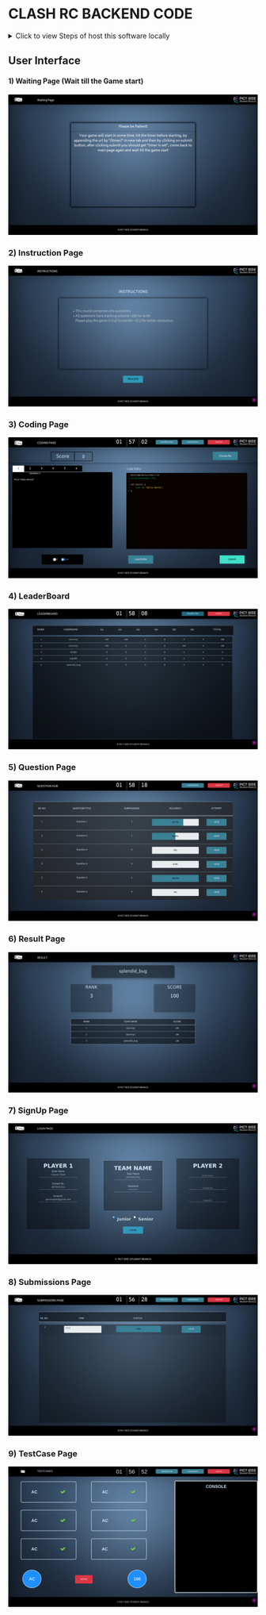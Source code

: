# CLASH RC BACKEND CODE

<details><summary>Click to view Steps of host this software locally</summary>
<p>

So, here is a quick guide for installation of this whole game on your PC and host it locally!

### 1) Clone the Project

clone the project by command:
	
	git clone https://github.com/clash-rc-round-2/Clash-Round-2.git

after clone you will find the a directory naming Clash-Round-2 where you cloned this project.

	cd Clash-Round-2/

### 2) creating virtual env and installing required packages

install python3-env and pip for creating a envirnoment.

	sudo apt-get install python3-venv python3-pip

create a virtual envirnoment:

	python3 -m venv env

activate this envirnoment:

	source env/bin/activate

installing all required packages which are present in requirement.txt:

	pip install -r requirements.txt
	
installing all the sandboxing packages, run the script seccomp.sh by command:

	chmod +x seccomp.sh
	./seccomp.sh

You are almost Done! ;)

### 3) Running the code Setting up timer and starting game

Run this game by command:

	python manage.py runserver

hit the timer before starting, by appending the url(i.e. 127.0.0.1:8000) by "/timer/" in new tab and then by clicking on submit button, after clicking submit you should get "timer is set", come back to main page again and wait till the game start


</p>
</details>

## User Interface
#### 1) Waiting Page (Wait till the Game start)
![Waiting Page](./screenshots/waitingpage.png)

### 2) Instruction Page
![Instructions Page](./screenshots/instructionpage.png)

### 3) Coding Page
![codingpage.png](./screenshots/codingpage.png)

### 4) LeaderBoard
![leaderboardpage.png](./screenshots/leaderboardpage.png)

### 5) Question Page
![questionhubpage.png](./screenshots/questionhubpage.png)

### 6) Result Page
![resultpage.png](./screenshots/resultpage.png)

### 7) SignUp Page
![signuppage.png](./screenshots/signuppage.png)

### 8) Submissions Page
![submissionpage.png](./screenshots/submissionpage.png)

### 9) TestCase Page
![testcasespage.png](./screenshots/testcasespage.png)
